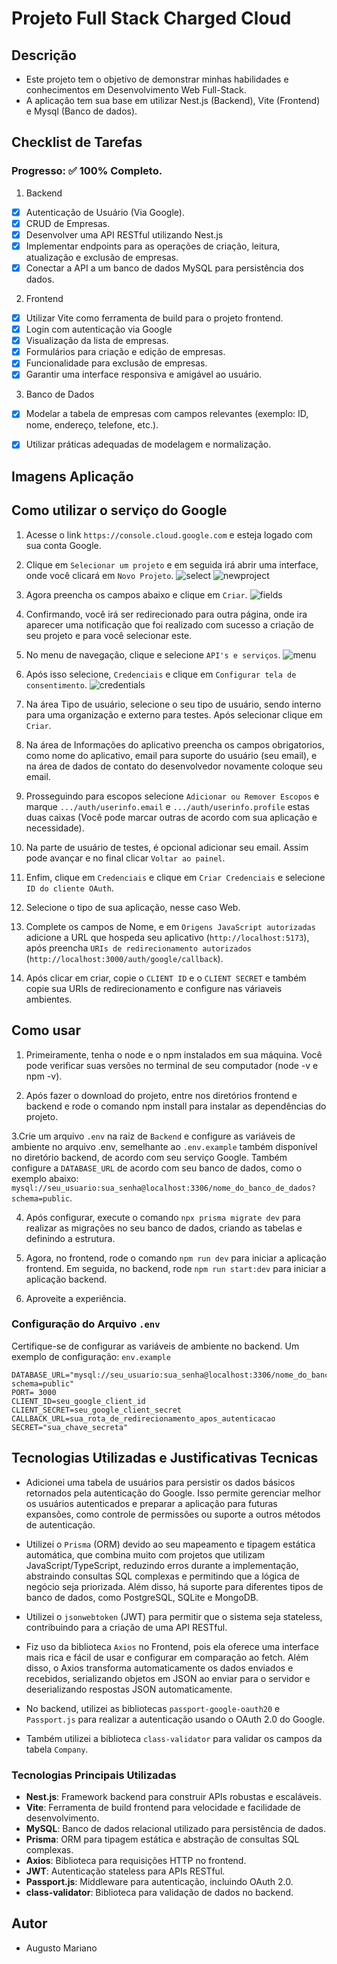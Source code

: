 # Projeto Full Stack Charged Cloud

## Descrição
- Este projeto tem o objetivo de demonstrar minhas habilidades e conhecimentos em Desenvolvimento Web Full-Stack.
- A aplicação tem sua base em utilizar Nest.js (Backend), Vite (Frontend) e Mysql (Banco de dados).

## Checklist de Tarefas

### Progresso: ✅ 100% Completo.

1. Backend
- [X] Autenticação de Usuário (Via Google).
- [X] CRUD de Empresas.
- [X] Desenvolver uma API RESTful utilizando Nest.js
- [X] Implementar endpoints para as operações de criação, leitura, atualização e exclusão de empresas.
- [X] Conectar a API a um banco de dados MySQL para persistência dos dados.

2. Frontend
- [X] Utilizar Vite como ferramenta de build para o projeto frontend.
- [X] Login com autenticação via Google
- [X] Visualização da lista de empresas.
- [X] Formulários para criação e edição de empresas.
- [X] Funcionalidade para exclusão de empresas.
- [X] Garantir uma interface responsiva e amigável ao usuário.

3. Banco de Dados
- [X] Modelar a tabela de empresas com campos relevantes (exemplo: ID, nome, endereço, telefone, etc.).
- [X] Utilizar práticas adequadas de modelagem e normalização.




## Imagens Aplicação


## Como utilizar o serviço do Google
1. Acesse o link `https://console.cloud.google.com` e esteja logado com sua conta Google.

2. Clique em `Selecionar um projeto` e em seguida irá abrir uma interface, onde você clicará em `Novo Projeto`.
![select](./assetsforread/select.png)
![newproject](./assetsforread/newProject.png)

3. Agora preencha os campos abaixo e clique em `Criar`.
![fields](./assetsforread/fields.png)

4. Confirmando, você irá ser redirecionado para outra página, onde ira aparecer uma notificação que foi realizado com sucesso a criação de seu projeto e para você selecionar este.

5. No menu de navegação, clique e selecione `API's e serviços`.
![menu](./assetsforread/menu.png)

6. Após isso selecione, `Credenciais` e clique em `Configurar tela de consentimento`.
![credentials](./assetsforread/credentialsandscreen.png)

7. Na área Tipo de usuário, selecione o seu tipo de usuário, sendo interno para uma organização e externo para testes. Após selecionar clique em `Criar`.

8. Na área de Informações do aplicativo preencha os campos obrigatorios, como nome do aplicativo, email para suporte do usuário (seu email), e na área de dados de contato do desenvolvedor novamente coloque seu email.

9. Prosseguindo para escopos selecione `Adicionar ou Remover Escopos` e marque `.../auth/userinfo.email` e `.../auth/userinfo.profile` estas duas caixas (Você pode marcar outras de acordo com sua aplicação e necessidade).

10. Na parte de usuário de testes, é opcional adicionar seu email. Assim pode avançar e no final clicar `Voltar ao painel`.

11. Enfim, clique em `Credenciais` e clique em `Criar Credenciais` e selecione `ID do cliente OAuth`.

12. Selecione o tipo de sua aplicação, nesse caso Web.

13. Complete os campos de Nome, e em `Origens JavaScript autorizadas` adicione a URL que hospeda seu aplicativo (`http://localhost:5173`), após preencha `URIs de redirecionamento autorizados` (`http://localhost:3000/auth/google/callback`).

14. Após clicar em criar, copie o `CLIENT ID` e o `CLIENT SECRET` e também copie sua URIs de redirecionamento e configure nas váriaveis ambientes.

## Como usar
1. Primeiramente, tenha o node e o npm instalados em sua máquina. Você pode verificar suas versões no terminal de seu computador (node -v e npm -v).

2. Após fazer o download do projeto, entre nos diretórios frontend e backend e rode o comando npm install para instalar as dependências do projeto.

3.Crie um arquivo `.env` na raiz de `Backend` e configure as variáveis de ambiente no arquivo .env, semelhante ao `.env.example` também disponível no diretório backend, de acordo com seu serviço Google. Também configure a `DATABASE_URL` de acordo com seu banco de dados, como o exemplo abaixo: `mysql://seu_usuario:sua_senha@localhost:3306/nome_do_banco_de_dados?schema=public`.

4. Após configurar, execute o comando `npx prisma migrate dev` para realizar as migrações no seu banco de dados, criando as tabelas e definindo a estrutura.

5. Agora, no frontend, rode o comando `npm run dev` para iniciar a aplicação frontend. Em seguida, no backend, rode `npm run start:dev` para iniciar a aplicação backend.

6. Aproveite a experiência.

### Configuração do Arquivo `.env`
Certifique-se de configurar as variáveis de ambiente no backend. Um exemplo de configuração:
`env.example`
```
DATABASE_URL="mysql://seu_usuario:sua_senha@localhost:3306/nome_do_banco_de_dados?schema=public"
PORT= 3000
CLIENT_ID=seu_google_client_id
CLIENT_SECRET=seu_google_client_secret
CALLBACK_URL=sua_rota_de_redirecionamento_apos_autenticacao
SECRET="sua_chave_secreta"
```

## Tecnologias Utilizadas e Justificativas Tecnicas

- Adicionei uma tabela de usuários para persistir os dados básicos retornados pela autenticação do Google. Isso permite gerenciar melhor os usuários autenticados e preparar a aplicação para futuras expansões, como controle de permissões ou suporte a outros métodos de autenticação.

- Utilizei o `Prisma` (ORM) devido ao seu mapeamento e tipagem estática automática, que combina muito com projetos que utilizam JavaScript/TypeScript, reduzindo erros durante a implementação, abstraindo consultas SQL complexas e permitindo que a lógica de negócio seja priorizada. Além disso, há suporte para diferentes tipos de banco de dados, como PostgreSQL, SQLite e MongoDB.

- Utilizei o `jsonwebtoken` (JWT) para permitir que o sistema seja stateless, contribuindo para a criação de uma API RESTful.

- Fiz uso da biblioteca `Axios` no Frontend, pois ela oferece uma interface mais rica e fácil de usar e configurar em comparação ao fetch. Além disso, o Axios transforma automaticamente os dados enviados e recebidos, serializando objetos em JSON ao enviar para o servidor e deserializando respostas JSON automaticamente.

- No backend, utilizei as bibliotecas `passport-google-oauth20` e `Passport.js` para realizar a autenticação usando o OAuth 2.0 do Google.

- Também utilizei a biblioteca `class-validator` para validar os campos da tabela `Company`.

### Tecnologias Principais Utilizadas
- **Nest.js**: Framework backend para construir APIs robustas e escaláveis.
- **Vite**: Ferramenta de build frontend para velocidade e facilidade de desenvolvimento.
- **MySQL**: Banco de dados relacional utilizado para persistência de dados.
- **Prisma**: ORM para tipagem estática e abstração de consultas SQL complexas.
- **Axios**: Biblioteca para requisições HTTP no frontend.
- **JWT**: Autenticação stateless para APIs RESTful.
- **Passport.js**: Middleware para autenticação, incluindo OAuth 2.0.
- **class-validator**: Biblioteca para validação de dados no backend.

## Autor
- Augusto Mariano